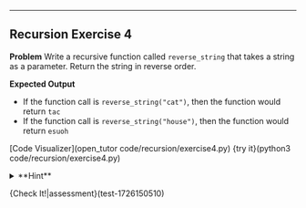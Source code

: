 ----------

## Recursion Exercise 4

**Problem**
Write a recursive function called `reverse_string` that takes a string as a parameter. Return the string in reverse order.

**Expected Output**
* If the function call is `reverse_string("cat")`, then the function would return `tac`
* If the function call is `reverse_string("house")`, then the function would return `esuoh`

[Code Visualizer](open_tutor code/recursion/exercise4.py)
{try it}(python3 code/recursion/exercise4.py)

<details><summary>**Hint**</summary>The recursive pattern is to take the last character from the string and pass the string (minus the last character) to the function.</details>

{Check It!|assessment}(test-1726150510)
